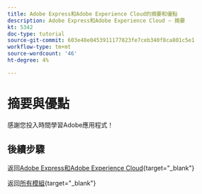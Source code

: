 ```yaml
---
title: Adobe Express和Adobe Experience Cloud的摘要和優點
description: Adobe Express和Adobe Experience Cloud — 摘要
kt: 5342
doc-type: tutorial
source-git-commit: 603e48e0453911177823fe7ceb340f8ca801c5e1
workflow-type: tm+mt
source-wordcount: '46'
ht-degree: 4%

---
```


# 摘要與優點

感謝您投入時間學習Adobe應用程式！

## 後續步驟

返回[Adobe Express和Adobe Experience Cloud](./express.md){target="_blank"}

返回[所有模組](./../../../overview.md){target="_blank"}
